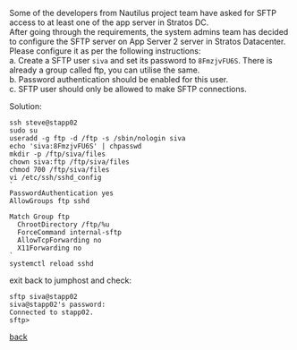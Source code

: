 Some of the developers from Nautilus project team have asked for SFTP access to at least one of the app server in Stratos DC.  
After going through the requirements, the system admins team has decided to configure the SFTP server on App Server 2 server in Stratos Datacenter. Please configure it as per the following instructions:  
a. Create a SFTP user `siva` and set its password to `8FmzjvFU6S`. There is already a group called ftp, you can utilise the same.  
b. Password authentication should be enabled for this user.  
c. SFTP user should only be allowed to make SFTP connections.  

Solution:  
```
ssh steve@stapp02
sudo su
useradd -g ftp -d /ftp -s /sbin/nologin siva
echo 'siva:8FmzjvFU6S' | chpasswd
mkdir -p /ftp/siva/files
chown siva:ftp /ftp/siva/files
chmod 700 /ftp/siva/files
vi /etc/ssh/sshd_config
`
PasswordAuthentication yes
AllowGroups ftp sshd

Match Group ftp
  ChrootDirectory /ftp/%u
  ForceCommand internal-sftp
  AllowTcpForwarding no
  X11Forwarding no
`
systemctl reload sshd
```
exit back to jumphost and check:  
```
sftp siva@stapp02
siva@stapp02's password: 
Connected to stapp02.
sftp>
```
[back](https://github.com/MederD/Kodekloud-Engineer-Tasks)
